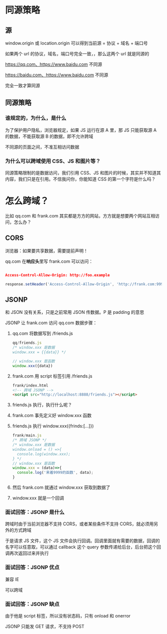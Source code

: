 # 同源策略



## 源

window.origin 或 location.origin 可以得到当前源 = 协议 + 域名 + 端口号

如果两个 url 的协议，域名，端口号完全一致，，那么这两个 url 就是同源的

https://qq.com、https://www.baidu.com 不同源

https://baidu.com、https://www.baidu.com 不同源

完全一致才算同源



## 同源策略

### 谁规定的，为什么，是什么

为了保护用户隐私，浏览器规定，如果 JS 运行在源 A 里，那 JS 只能获取源 A 的数据，不能获取源 B 的数据，即不允许跨域

不同源的页面之间，不准互相访问数据

### 为什么可以跨域使用 CSS、JS 和图片等？

同源策略限制的是数据访问，我们引用 CSS、JS 和图片的时候，其实并不知道其内容，我们只是在引用。不信我问你，你能知道 CSS 的第一个字符是什么吗？



# 怎么跨域？



比如 qq.com 和 frank.com 其实都是方方的网站，方方就是想要两个网站互相访问，怎么办？

## CORS

浏览器：如果要共享数据，需要提前声明！

qq.com 在**响应头**里写 frank.com 可以访问：

```json

Access-Control-Allow-Origin: http://foo.example

```

```ts
response.setHeader('Access-Control-Allow-Origin', 'http://frank.com:9999')
```



## JSONP

和 JSON 没有关系，只是之前常用 JSON 传数据。P 是 padding 的意思

JSONP 让 frank.com 访问 qq.com 数据步骤：

1. qq.com 将数据写到 /friends.js

   ```ts
   qq/friends.js
   /* window.xxx 是数据
   window.xxx = {{data}} */
   
   // window.xxx 是函数
   window.xxx({data})
   ```

2. frank.com 用 script 标签引用 /friends.js

   ```html
   frank/index.html
   <!-- 跨域 JSONP -->
   <script src="http://localhost:8888/friends.js"></script>
   ```

3. friends.js 执行，执行什么呢？

   

4. frank.com 事先定义好 window.xxx 函数

   

5. friends.js 执行 window.xxx({frinds:[...]})

   ```ts
   frank/main.js
   /* 跨域 JSONP */
   /* window.xxx 是数据
   window.onload = () =>{
     console.log(window.xxx);
   } */
   // window.xxx 是函数
   window.xxx = (data)=>{
     console.log('来着9999的函数', data);
   }
   ```

6. 然后 frank.com 就通过 window.xxx 获取到数据了

   

7. window.xxx 就是一个回调

### 面试回答：JSONP 是什么

跨域时由于当前浏览器不支持 CORS，或者某些条件不支持 CORS，就必须用另外的方式跨域

于是请求 JS 文件，这个 JS 文件会执行回调。回调里面就有需要的数据，回调的名字可以任意取，可以通过 callback 这个 query 参数传递给后台，后台把这个回调再次返回过来并执行

### 面试回答：JSONP 优点

兼容 IE

可以跨域

### 面试回答：JSONP 缺点

由于他是 script 标签，所以没有状态码，只有 onload 和 onerror

JSONP 只能发 GET 请求，不支持 POST
